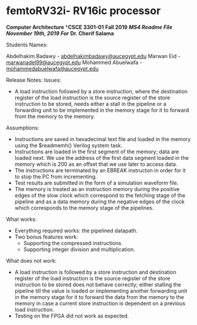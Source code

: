 # femtoRV32i- RV16ic processor
 
**********************************************************************Computer Architecture**********************************************************************
***************************************************************************CSCE 3301-01**************************************************************************
****************************************************************************Fall 2019****************************************************************************
*************************************************************************MS4 Readme File*************************************************************************
***********************************************************************November 19th, 2019***********************************************************************
*******************************************************************************For*******************************************************************************
************************************************************************Dr. Cherif Salama************************************************************************

Students Names:

Abdelhakim Badawy 		- abdelhakimbadawy@aucegypt.edu
Marwan Eid         		- marwanadel99@aucegypt.edu
Mohammed Abuelwafa	 	- mohammedabuelwafa@aucegypt.edu

Release Notes:
Issues:
- A load instruction followed by a store instruction, where the destination register of the load instruction is the source register of the store instruction to be stored,
needs either a stall in the pipeline or a forwarding unit to be implemented in the memory stage for it to forward from the memory to the memory.


Assumptions:
- Instructions are saved in hexadecimal text file and loaded in the memory using the $readmemh() Verilog system task.
- Instructions are loaded in the first segment of the memory; data are loaded next. We use the address of the first data segment loaded in the memory which is 200 as an offset that we use later to access data.
- The instructions are terminated by an EBREAK instructon in order for it to stop the PC from incrementing.
- Test results are submitted in the form of a simulation waveform file.
- The memory is treated as an instruction memory during the positive edges of the slow clock which correspond to the fetching stage of the pipeline and as a data memory during the negative edges
of the clock which corresponds to the memory stage of the pipelines.

What works:
- Everything required works: the pipelined datapath.
- Two bonus features work:
	- Supporting the compressed instructions.
	- Supporting integer division and multiplication.

What does not work:
- A load instruction is followed by a store instruction and destination register of the load instruction is the source register of the store instruction to be stored does not behave correctly;
either stalling the pipeline till the value is loaded or implementing another forwarding unit in the memory stage for it to forward the data from the memory to the memory in case a current
store instruction is dependent on a previous load instruction.
- Testing on the FPGA did not work as expected.
